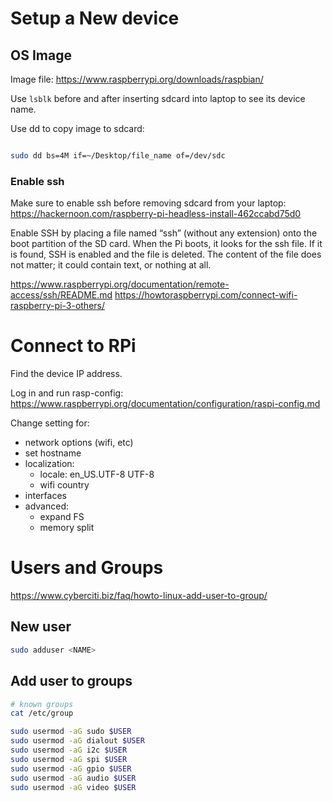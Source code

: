 
# Setup a New device

## OS Image

Image file: https://www.raspberrypi.org/downloads/raspbian/

Use `lsblk` before and after inserting sdcard into laptop to see its device name.


Use dd to copy image to sdcard:

```bash

sudo dd bs=4M if=~/Desktop/file_name of=/dev/sdc

```

### Enable ssh

Make sure to enable ssh before removing sdcard from your laptop:  https://hackernoon.com/raspberry-pi-headless-install-462ccabd75d0

Enable SSH by placing a file named “ssh” (without any extension) onto the boot partition of the SD card.  When the Pi boots, it looks for the ssh file. If it is found, SSH is enabled and the file is deleted. The content of the file does not matter; it could contain text, or nothing at all.


https://www.raspberrypi.org/documentation/remote-access/ssh/README.md
https://howtoraspberrypi.com/connect-wifi-raspberry-pi-3-others/


# Connect to RPi

Find the device IP address.

Log in and run rasp-config: https://www.raspberrypi.org/documentation/configuration/raspi-config.md

Change setting for:
- network options (wifi, etc)
- set hostname
- localization:
    - locale: en_US.UTF-8  UTF-8
    - wifi country
- interfaces
- advanced:
    - expand FS
    - memory split


# Users and Groups

https://www.cyberciti.biz/faq/howto-linux-add-user-to-group/

## New user

```sh
sudo adduser <NAME>
```

## Add user to groups

```sh
# known groups
cat /etc/group

sudo usermod -aG sudo $USER
sudo usermod -aG dialout $USER
sudo usermod -aG i2c $USER
sudo usermod -aG spi $USER
sudo usermod -aG gpio $USER
sudo usermod -aG audio $USER
sudo usermod -aG video $USER
```
